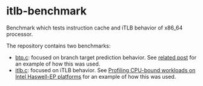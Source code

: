 # itlb-benchmark
Benchmark which tests instruction cache and iTLB behavior of x86_64 processor.

The repository contains two benchmarks:
* [btp.c](https://github.com/marcoguerri/instr-miss-benchmark/blob/main/btp.c): focused on branch target prediction behavior. See [related post](https://marcoguerri.github.io/2017/02/python-branch-prediction) for an example of how this was used.
* [itlb.c](https://github.com/marcoguerri/instr-miss-benchmark/blob/main/itlb.c): focused on iTLB behavior. See [Profiling CPU-bound workloads on Intel Haswell-EP
platforms](https://cds.cern.ch/record/2257973/files/Profiling_CPU_Guerri_Giordano_Cordeiro.pdf) for an example of how this was used.
